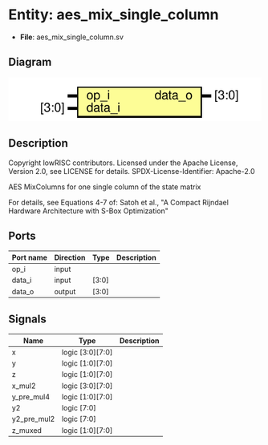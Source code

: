 # Entity: aes_mix_single_column

- **File**: aes_mix_single_column.sv
## Diagram

![Diagram](aes_mix_single_column.svg "Diagram")
## Description

 Copyright lowRISC contributors.
 Licensed under the Apache License, Version 2.0, see LICENSE for details.
 SPDX-License-Identifier: Apache-2.0

 AES MixColumns for one single column of the state matrix

 For details, see Equations 4-7 of:
 Satoh et al., "A Compact Rijndael Hardware Architecture with S-Box Optimization"

## Ports

| Port name | Direction | Type  | Description |
| --------- | --------- | ----- | ----------- |
| op_i      | input     |       |             |
| data_i    | input     | [3:0] |             |
| data_o    | output    | [3:0] |             |
## Signals

| Name        | Type             | Description |
| ----------- | ---------------- | ----------- |
| x           | logic [3:0][7:0] |             |
| y           | logic [1:0][7:0] |             |
| z           | logic [1:0][7:0] |             |
| x_mul2      | logic [3:0][7:0] |             |
| y_pre_mul4  | logic [1:0][7:0] |             |
| y2          | logic      [7:0] |             |
| y2_pre_mul2 | logic      [7:0] |             |
| z_muxed     | logic [1:0][7:0] |             |
